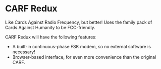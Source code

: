 # CARF Redux
Like Cards Against Radio Frequency, but better! Uses the family pack of Cards Against Humanity to be FCC-friendly.

CARF Redux will have the following features:
- A built-in continuous-phase FSK modem, so no external software is necessary!
- Browser-based interface, for even more convenience than the original CARF.